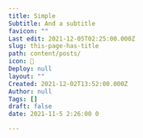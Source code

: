 ```yaml
---
title: Simple
Subtitle: And a subtitle
favicon: ""
Last edit: 2021-12-05T02:25:00.000Z
slug: this-page-has-title
path: content/posts/
icon: 🥰
Deploy: null
layout: ""
Created: 2021-12-02T13:52:00.000Z
Author: null
Tags: []
draft: false
date: 2021-11-5 2:26:00 0

---
```


